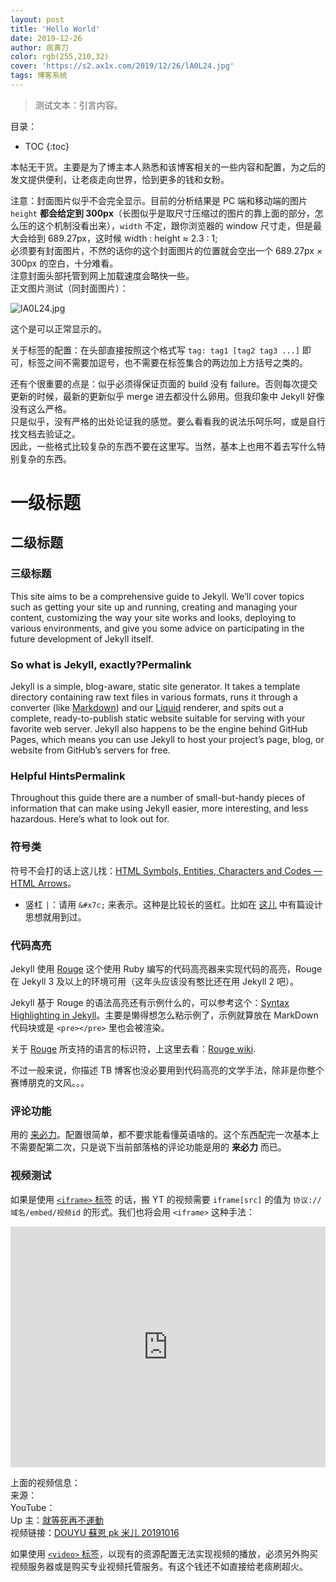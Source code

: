 ```yaml
---
layout: post
title: 'Hello World'
date: 2019-12-26
author: 痰黄刀
color: rgb(255,210,32)
cover: 'https://s2.ax1x.com/2019/12/26/lA0L24.jpg'
tags: 博客系统
---
```


> 测试文本：引言内容。

目录：

* TOC
{:toc}

本帖无干货。主要是为了博主本人熟悉和该博客相关的一些内容和配置，为之后的发文提供便利，让老痰走向世界，恰到更多的钱和女粉。

注意：封面图片似乎不会完全显示。目前的分析结果是 PC 端和移动端的图片 `height` **都会给定到 300px**（长图似乎是取尺寸压缩过的图片的靠上面的部分，怎么压的这个机制没看出来），`width` 不定，跟你浏览器的 window 尺寸走，但是最大会给到 689.27px，这时候 width : height ≈ 2.3 : 1; <br/>必须要有封面图片，不然的话你的这个封面图片的位置就会空出一个 689.27px × 300px 的空白，十分难看。<br/>注意封面头部托管到网上加载速度会略快一些。<br/>正文图片测试（同封面图片）：

![lA0L24.jpg](https://s2.ax1x.com/2019/12/26/lA0L24.jpg)

这个是可以正常显示的。

关于标签的配置：在头部直接按照这个格式写 `tag: tag1 [tag2 tag3 ...]` 即可，标签之间不需要加逗号，也不需要在标签集合的两边加上方括号之类的。

还有个很重要的点是：似乎必须得保证页面的 build 没有 failure。否则每次提交更新的时候，最新的更新似乎 merge 进去都没什么卵用。但我印象中 Jekyll 好像没有这么严格。<br/>只是似乎，没有严格的出处论证我的感觉。要么看看我的说法乐呵乐呵，或是自行找文档去验证之。<br/>因此，一些格式比较复杂的东西不要在这里写。当然，基本上也用不着去写什么特别复杂的东西。

# 一级标题

## 二级标题

### 三级标题

This site aims to be a comprehensive guide to Jekyll. We’ll cover topics such as getting your site up and running, creating and managing your content, customizing the way your site works and looks, deploying to various environments, and give you some advice on participating in the future development of Jekyll itself.

### So what is Jekyll, exactly?Permalink

Jekyll is a simple, blog-aware, static site generator. It takes a template directory containing raw text files in various formats, runs it through a converter (like [Markdown](https://daringfireball.net/projects/markdown/)) and our [Liquid](https://github.com/Shopify/liquid/wiki) renderer, and spits out a complete, ready-to-publish static website suitable for serving with your favorite web server. Jekyll also happens to be the engine behind GitHub Pages, which means you can use Jekyll to host your project’s page, blog, or website from GitHub’s servers for free.

### Helpful HintsPermalink

Throughout this guide there are a number of small-but-handy pieces of information that can make using Jekyll easier, more interesting, and less hazardous. Here’s what to look out for.

### 符号类

符号不会打的话上这儿找：[HTML Symbols, Entities, Characters and Codes — HTML Arrows](https://www.toptal.com/designers/htmlarrows/)。

* 竖杠 `|`：请用 `&#x7c;` 来表示。这种是比较长的竖杠。比如在 [这儿](https://grandtanfans.github.io/2020/01/11/super-topic-avatar-collect.html) 中有篇设计思想就用到过。

### 代码高亮

Jekyll 使用 [Rouge](http://rouge.jneen.net) 这个使用 Ruby 编写的代码高亮器来实现代码的高亮，Rouge 在 Jekyll 3 及以上的环境可用（这年头应该没有憨比还在用 Jekyll 2 吧）。

Jekyll 基于 Rouge 的语法高亮还有示例什么的，可以参考这个：[Syntax Highlighting in Jekyll](http://sangsoonam.github.io/2019/01/20/syntax-highlighting-in-jekyll.html)。主要是懒得想怎么粘示例了，示例就算放在 MarkDown 代码块或是 `<pre></pre>` 里也会被渲染。

关于 [Rouge](http://rouge.jneen.net) 所支持的语言的标识符，上这里去看：[Rouge wiki](https://github.com/rouge-ruby/rouge/wiki/List-of-supported-languages-and-lexers).

不过一般来说，你描述 TB 博客也没必要用到代码高亮的文学手法，除非是你整个赛博朋克的文风。。。

### 评论功能

用的 [来必力](http://livere.com/)。配置很简单，都不要求能看懂英语啥的。这个东西配完一次基本上不需要配第二次，只是说下当前部落格的评论功能是用的 **来必力** 而已。

### 视频测试

如果是使用 [`<iframe>` 标签](https://developer.mozilla.org/en-US/docs/Web/HTML/Element/iframe) 的话，搬 YT 的视频需要 `iframe[src]` 的值为 `协议://域名/embed/视频id` 的形式。我们也将会用 `<iframe>` 这种手法：

<iframe type="text/html" width="100%" height="385" src="https://www.youtube.com/embed/VHRDPSOAC0A" frameborder="0"></iframe>

上面的视频信息：<br/>来源：<br/>YouTube：<br/>Up 主：[就等死再不運動](https://www.youtube.com/user/jkg8954200)<br/>视频链接：[DOUYU 蘇恩 pk 米儿 20191016](https://www.youtube.com/watch?v=VHRDPSOAC0A)

如果使用 [`<video>` 标签](https://developer.mozilla.org/en-US/docs/Web/HTML/Element/video)，以现有的资源配置无法实现视频的播放，必须另外购买视频服务器或是购买专业视频托管服务。有这个钱还不如直接给老痰刷超火。
